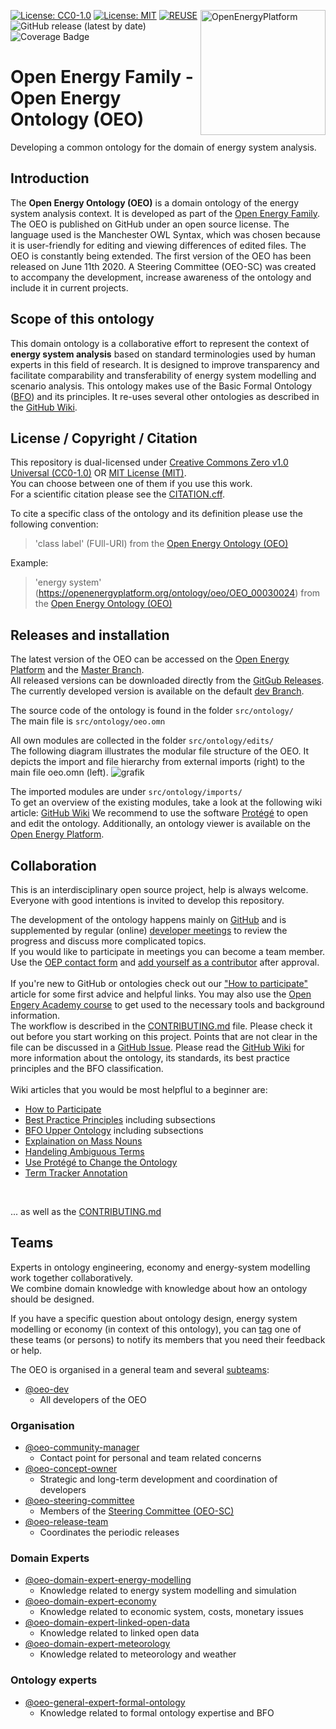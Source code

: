 <!--
SPDX-FileCopyrightText: Open Energy Ontology (OEO) <https://github.com/OpenEnergyPlatform/ontology/>
SPDX-License-Identifier: CC0-1.0 OR MIT
-->

<a href="https://openenergyplatform.org/"><img align="right" width="200" height="200" src="https://avatars2.githubusercontent.com/u/37101913?s=400&u=9b593cfdb6048a05ea6e72d333169a65e7c922be&v=4" alt="OpenEnergyPlatform"></a>

[![License: CC0-1.0](https://img.shields.io/badge/License-CC0%201.0-green.svg)](http://creativecommons.org/publicdomain/zero/1.0/)
[![License: MIT](https://img.shields.io/badge/License-MIT-green.svg)](https://opensource.org/license/mit)
[![REUSE](https://api.reuse.software/badge/github.com/OpenEnergyPlatform/ontology)](https://api.reuse.software/info/github.com/OpenEnergyPlatform/ontology)
![GitHub release (latest by date)](https://img.shields.io/github/v/release/OpenEnergyPlatform/ontology)
![Coverage Badge](https://img.shields.io/endpoint?url=https://gist.githubusercontent.com/areleu/6d00affa9fbc89c79684d62091d96551/raw/open_energy_ontology__heads_feature-1419-competency-question-coverage-report.json)

# Open Energy Family - Open Energy Ontology (OEO)

Developing a common ontology for the domain of energy system analysis.

## Introduction

The **Open Energy Ontology (OEO)** is a domain ontology of the energy system analysis context. It is developed as part of the [Open Energy Family](https://github.com/OpenEnergyPlatform). The OEO is published on GitHub under an open source license. The language used is the Manchester OWL Syntax, which was chosen because it is user-friendly for editing and viewing differences of edited files. The OEO is constantly being extended. The first version of the OEO has been released on June 11th 2020. A Steering Committee (OEO-SC) was created to accompany the development, increase awareness of the ontology and include it in current projects.

## Scope of this ontology

This domain ontology is a collaborative effort to represent the context of **energy system analysis** based on standard terminologies used by human experts in this field of research. It is designed to improve transparency and facilitate comparability and transferability of energy system modelling and scenario analysis. This ontology makes use of the Basic Formal Ontology ([BFO](https://github.com/OpenEnergyPlatform/ontology/wiki/BFO-Upper-Ontology-Classes)) and its principles. It re-uses several other ontologies as described in the [GitHub Wiki](https://github.com/OpenEnergyPlatform/ontology/wiki/use-of-external-ontologies).

## License / Copyright / Citation

This repository is dual-licensed under [Creative Commons Zero v1.0 Universal (CC0-1.0)](https://creativecommons.org/publicdomain/zero/1.0/legalcode) OR [MIT License (MIT)](https://opensource.org/license/mit). <br>
You can choose between one of them if you use this work. <br>
For a scientific citation please see the [CITATION.cff](CITATION.cff). <br>

To cite a specific class of the ontology and its definition please use the following convention:
> 'class label' (FUll-URI) from the [Open Energy Ontology (OEO)](https://github.com/OpenEnergyPlatform/ontology)

Example:
> 'energy system' (https://openenergyplatform.org/ontology/oeo/OEO_00030024) from the [Open Energy Ontology (OEO)](https://github.com/OpenEnergyPlatform/ontology)


## Releases and installation

The latest version of the OEO can be accessed on the [Open Energy Platform](https://openenergyplatform.org/ontology/oeo) and the [Master Branch](https://github.com/OpenEnergyPlatform/ontology/tree/master). <br>
All released versions can be downloaded directly from the [GitGub Releases](https://github.com/OpenEnergyPlatform/ontology/releases/). <br>
The currently developed version is available on the default [dev Branch](https://github.com/OpenEnergyPlatform/ontology/).

The source code of the ontology is found in the folder `src/ontology/` <br>
The main file is `src/ontology/oeo.omn` <br>

All own modules are collected in the folder `src/ontology/edits/` <br>
The following diagram illustrates the modular file structure of the OEO. It depicts the import and file hierarchy from external imports (right) to the main file oeo.omn (left).
![grafik](https://github.com/user-attachments/assets/13e25c6e-aa15-4be5-9b81-df58fc097e48)


The imported modules are under `src/ontology/imports/` <br>
To get an overview of the existing modules, take a look at the following wiki article: [GitHub Wiki](https://github.com/OpenEnergyPlatform/ontology/wiki/Modules-of-the-OEO)
We recommend to use the software [Protégé](https://protege.stanford.edu/) to open and edit the ontology. Additionally, an ontology viewer is available on the [Open Energy Platform](https://openenergyplatform.org/viewer/oeo/).


## Collaboration
This is an interdisciplinary open source project, help is always welcome. <br>
Everyone with good intentions is invited to develop this repository.

The development of the ontology happens mainly on [GitHub](https://github.com/OpenEnergyPlatform/ontology) and is supplemented by regular (online) [developer meetings](https://github.com/OpenEnergyPlatform/ontology/wiki/oeo-dev-meeting-plan) to review the progress and discuss more complicated topics. <br>
If you would like to participate in meetings you can become a team member. Use the [OEP contact form](https://openenergyplatform.org/contact/) and [add yourself as a contributor](https://github.com/OpenEnergyPlatform/ontology/wiki/Add-yourself-as-a-contributor) after approval.
<br><br>
If you're new to GitHub or ontologies check out our ["How to participate"](https://github.com/OpenEnergyPlatform/ontology/wiki/Welcome!-How-to-participate) article for some first advice and helpful links. You may also use the [Open Engery Academy course](https://openenergyplatform.github.io/academy/courses/05_ontology/#how-to-become-an-oeo-developer) to get used to the necessary tools and background information.
<br>
The workflow is described in the [CONTRIBUTING.md](https://github.com/OpenEnergyPlatform/ontology/blob/dev/CONTRIBUTING.md) file. Please check it out before you start working on this project. Points that are not clear in the file can be discussed in a [GitHub Issue](https://github.com/OpenEnergyPlatform/ontology/issues/new/choose).
Please read the [GitHub Wiki](https://github.com/OpenEnergyPlatform/ontology/wiki) for more information about the ontology, its standards, its best practice principles and the BFO classification.
<br><br>
Wiki articles that you would be most helpflul to a beginner are:
- [How to Participate](https://github.com/OpenEnergyPlatform/ontology/wiki/Welcome!-How-to-participate)
- [Best Practice Principles](https://github.com/OpenEnergyPlatform/ontology/wiki/Best-Practice-Principles) including subsections
- [BFO Upper Ontology](https://github.com/OpenEnergyPlatform/ontology/wiki/BFO-Upper-Ontology-Classes) including subsections
- [Explaination on Mass Nouns](https://github.com/OpenEnergyPlatform/ontology/wiki/Explanation-on-mass-nouns)
- [Handeling Ambiguous Terms](https://github.com/OpenEnergyPlatform/ontology/wiki/Handling-ambiguous-terms)
- [Use Protégé to Change the Ontology](https://github.com/OpenEnergyPlatform/ontology/wiki/How-to-use-prot%C3%A9g%C3%A9-to-change-the-ontology)
- [Term Tracker Annotation](https://github.com/OpenEnergyPlatform/ontology/wiki/Term-Tracker-Annotation)
<br>

... as well as the [CONTRIBUTING.md](https://github.com/OpenEnergyPlatform/ontology/blob/dev/CONTRIBUTING.md)

 
## Teams
Experts in ontology engineering, economy and energy-system modelling work together collaboratively.<br>
We combine domain knowledge with knowledge about how an ontology should be designed.

If you have a specific question about ontology design, energy system modelling or economy (in context of this ontology), you can [tag](https://github.com/OmahaGirlsWhoCode/OmahaGirlsWhoCode/wiki/How-to-tag-someone-in-a-pull-request) one of these teams (or persons) to notify its members that you need their feedback or help.

The OEO is organised in a general team and several [subteams](https://github.com/orgs/OpenEnergyPlatform/teams/oeo-dev/teams):
 
- [@oeo-dev](https://github.com/orgs/OpenEnergyPlatform/teams/oeo-dev)
    - All developers of the OEO

### Organisation

- [@oeo-community-manager](https://github.com/orgs/OpenEnergyPlatform/teams/oeo-community-manager)
    - Contact point for personal and team related concerns
- [@oeo-concept-owner](https://github.com/orgs/OpenEnergyPlatform/teams/oeo-concept-owner)
    - Strategic and long-term development and coordination of developers
- [@oeo-steering-committee](https://github.com/orgs/OpenEnergyPlatform/teams/oeo-steering-committee)
    - Members of the [Steering Committee (OEO-SC)](https://openenergyplatform.org/ontology/oeo-steering-committee/)
- [@oeo-release-team](https://github.com/orgs/OpenEnergyPlatform/teams/oeo-release-team)
    - Coordinates the periodic releases

### Domain Experts

- [@oeo-domain-expert-energy-modelling](https://github.com/orgs/OpenEnergyPlatform/teams/oeo-domain-expert-energy-modelling)
    - Knowledge related to energy system modelling and simulation
- [@oeo-domain-expert-economy](https://github.com/orgs/OpenEnergyPlatform/teams/oeo-domain-expert-economy)
    - Knowledge related to economic system, costs, monetary issues
- [@oeo-domain-expert-linked-open-data](https://github.com/orgs/OpenEnergyPlatform/teams/oeo-domain-expert-linked-open-data)
    - Knowledge related to linked open data
- [@oeo-domain-expert-meteorology](https://github.com/orgs/OpenEnergyPlatform/teams/oeo-domain-expert-meteorology)
    - Knowledge related to meteorology and weather

### Ontology experts

- [@oeo-general-expert-formal-ontology](https://github.com/orgs/OpenEnergyPlatform/teams/oeo-general-expert-formal-ontology)
    - Knowledge related to formal ontology expertise and BFO
